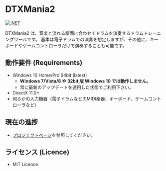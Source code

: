 
DTXMania2
===
[![.NET](https://img.shields.io/badge/.NET-Core3.1-blue.svg)](https://github.com/dotnet/core)

DTXMania2 は、音楽と流れる譜面に合わせてドラムを演奏するドラムトレーニングツールです。
基本は電子ドラムでの演奏を想定しますが、その他に、キーボードやゲームコントローラだけで演奏することも可能です。

## 動作要件 (Requirements)

* Windows 10 Home/Pro 64bit (latest)
  * **Windows 7/Vista/8 や 32bit 版 Windows 10 では動作しません。**
  * 常に最新のアップデートを適用した状態でご利用下さい。
* DirectX 11.0+
* 何らかの入力機器（電子ドラムなどのMIDI楽器、キーボード、ゲームコントローラなど）

## 現在の進捗

* [プロジェクトページ](https://github.com/DTXMania/DTXMania2/projects)を参照してください。

## ライセンス (Licence)

* MIT Licence

